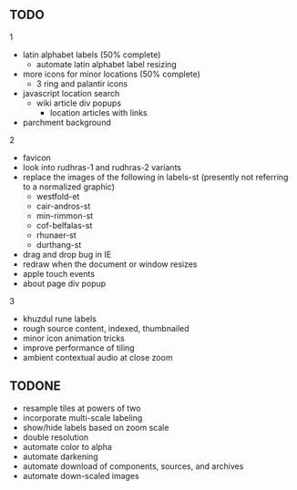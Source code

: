 TODO
----

1

* latin alphabet labels (50% complete)
  * automate latin alphabet label resizing
* more icons for minor locations (50% complete)
  * 3 ring and palantir icons
* javascript location search
  * wiki article div popups
    * location articles with links
* parchment background

2

* favicon
* look into rudhras-1 and rudhras-2 variants
* replace the images of the following in labels-st (presently not referring to a normalized graphic)
  * westfold-et
  * cair-andros-st
  * min-rimmon-st
  * cof-belfalas-st
  * rhunaer-st
  * durthang-st
* drag and drop bug in IE
* redraw when the document or window resizes
* apple touch events
* about page div popup

3

* khuzdul rune labels
* rough source content, indexed, thumbnailed
* minor icon animation tricks
* improve performance of tiling
* ambient contextual audio at close zoom

TODONE
------

* resample tiles at powers of two
* incorporate multi-scale labeling
* show/hide labels based on zoom scale
* double resolution
* automate color to alpha
* automate darkening
* automate download of components, sources, and archives
* automate down-scaled images


